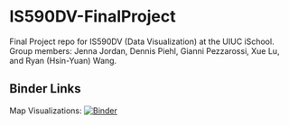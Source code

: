 # IS590DV-FinalProject
Final Project repo for IS590DV (Data Visualization) at the UIUC iSchool. Group members: Jenna Jordan, Dennis Piehl, Gianni Pezzarossi, Xue Lu, and Ryan (Hsin-Yuan) Wang.


## Binder Links

Map Visualizations:
[![Binder](https://mybinder.org/badge_logo.svg)](https://mybinder.org/v2/gh/jenna-jordan/IS590DV-FinalProject/master?filepath=https%3A%2F%2Fgithub.com%2Fjenna-jordan%2FIS590DV-FinalProject%2Fblob%2Fmaster%2FNotebooks_Part3%2FWar%2520Map%2520Visualization.ipynb)
